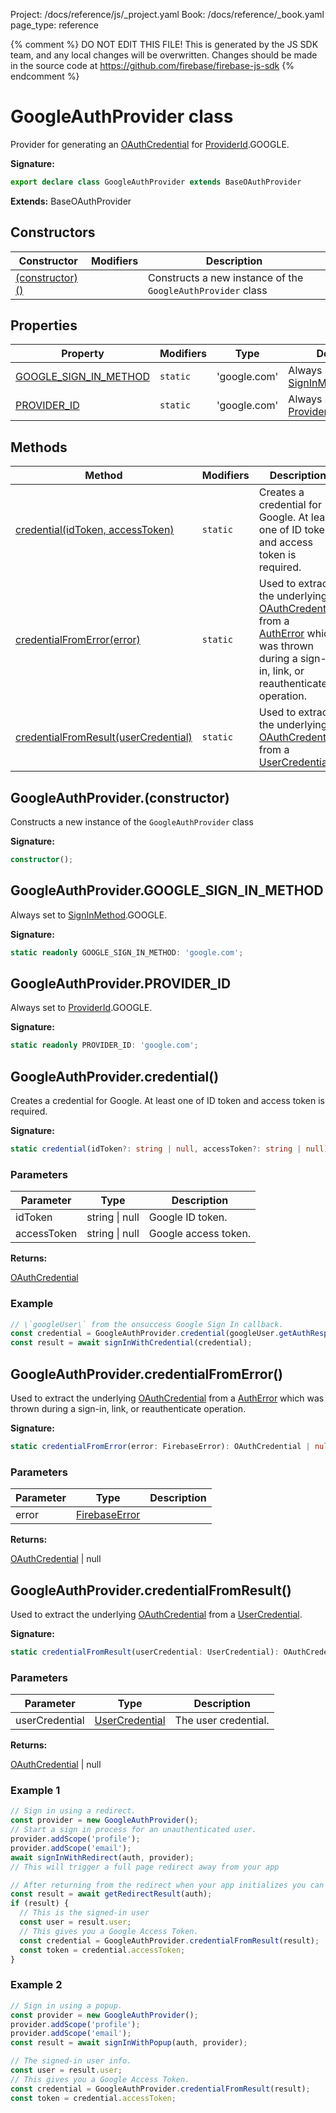 Project: /docs/reference/js/_project.yaml
Book: /docs/reference/_book.yaml
page_type: reference

{% comment %}
DO NOT EDIT THIS FILE!
This is generated by the JS SDK team, and any local changes will be
overwritten. Changes should be made in the source code at
https://github.com/firebase/firebase-js-sdk
{% endcomment %}

# GoogleAuthProvider class
Provider for generating an [OAuthCredential](./auth.oauthcredential.md#oauthcredential_class) for [ProviderId](./auth.md#providerid)<!-- -->.GOOGLE.

<b>Signature:</b>

```typescript
export declare class GoogleAuthProvider extends BaseOAuthProvider 
```
<b>Extends:</b> BaseOAuthProvider

## Constructors

|  Constructor | Modifiers | Description |
|  --- | --- | --- |
|  [(constructor)()](./auth.googleauthprovider.md#googleauthproviderconstructor) |  | Constructs a new instance of the <code>GoogleAuthProvider</code> class |

## Properties

|  Property | Modifiers | Type | Description |
|  --- | --- | --- | --- |
|  [GOOGLE\_SIGN\_IN\_METHOD](./auth.googleauthprovider.md#googleauthprovidergoogle_sign_in_method) | <code>static</code> | 'google.com' | Always set to [SignInMethod](./auth.md#signinmethod)<!-- -->.GOOGLE. |
|  [PROVIDER\_ID](./auth.googleauthprovider.md#googleauthproviderprovider_id) | <code>static</code> | 'google.com' | Always set to [ProviderId](./auth.md#providerid)<!-- -->.GOOGLE. |

## Methods

|  Method | Modifiers | Description |
|  --- | --- | --- |
|  [credential(idToken, accessToken)](./auth.googleauthprovider.md#googleauthprovidercredential) | <code>static</code> | Creates a credential for Google. At least one of ID token and access token is required. |
|  [credentialFromError(error)](./auth.googleauthprovider.md#googleauthprovidercredentialfromerror) | <code>static</code> | Used to extract the underlying [OAuthCredential](./auth.oauthcredential.md#oauthcredential_class) from a [AuthError](./auth.autherror.md#autherror_interface) which was thrown during a sign-in, link, or reauthenticate operation. |
|  [credentialFromResult(userCredential)](./auth.googleauthprovider.md#googleauthprovidercredentialfromresult) | <code>static</code> | Used to extract the underlying [OAuthCredential](./auth.oauthcredential.md#oauthcredential_class) from a [UserCredential](./auth.usercredential.md#usercredential_interface)<!-- -->. |

## GoogleAuthProvider.(constructor)

Constructs a new instance of the `GoogleAuthProvider` class

<b>Signature:</b>

```typescript
constructor();
```

## GoogleAuthProvider.GOOGLE\_SIGN\_IN\_METHOD

Always set to [SignInMethod](./auth.md#signinmethod)<!-- -->.GOOGLE.

<b>Signature:</b>

```typescript
static readonly GOOGLE_SIGN_IN_METHOD: 'google.com';
```

## GoogleAuthProvider.PROVIDER\_ID

Always set to [ProviderId](./auth.md#providerid)<!-- -->.GOOGLE.

<b>Signature:</b>

```typescript
static readonly PROVIDER_ID: 'google.com';
```

## GoogleAuthProvider.credential()

Creates a credential for Google. At least one of ID token and access token is required.

<b>Signature:</b>

```typescript
static credential(idToken?: string | null, accessToken?: string | null): OAuthCredential;
```

### Parameters

|  Parameter | Type | Description |
|  --- | --- | --- |
|  idToken | string \| null | Google ID token. |
|  accessToken | string \| null | Google access token. |

<b>Returns:</b>

[OAuthCredential](./auth.oauthcredential.md#oauthcredential_class)

### Example


```javascript
// \`googleUser\` from the onsuccess Google Sign In callback.
const credential = GoogleAuthProvider.credential(googleUser.getAuthResponse().id_token);
const result = await signInWithCredential(credential);

```

## GoogleAuthProvider.credentialFromError()

Used to extract the underlying [OAuthCredential](./auth.oauthcredential.md#oauthcredential_class) from a [AuthError](./auth.autherror.md#autherror_interface) which was thrown during a sign-in, link, or reauthenticate operation.

<b>Signature:</b>

```typescript
static credentialFromError(error: FirebaseError): OAuthCredential | null;
```

### Parameters

|  Parameter | Type | Description |
|  --- | --- | --- |
|  error | [FirebaseError](./util.firebaseerror.md#firebaseerror_class) |  |

<b>Returns:</b>

[OAuthCredential](./auth.oauthcredential.md#oauthcredential_class) \| null

## GoogleAuthProvider.credentialFromResult()

Used to extract the underlying [OAuthCredential](./auth.oauthcredential.md#oauthcredential_class) from a [UserCredential](./auth.usercredential.md#usercredential_interface)<!-- -->.

<b>Signature:</b>

```typescript
static credentialFromResult(userCredential: UserCredential): OAuthCredential | null;
```

### Parameters

|  Parameter | Type | Description |
|  --- | --- | --- |
|  userCredential | [UserCredential](./auth.usercredential.md#usercredential_interface) | The user credential. |

<b>Returns:</b>

[OAuthCredential](./auth.oauthcredential.md#oauthcredential_class) \| null

### Example 1


```javascript
// Sign in using a redirect.
const provider = new GoogleAuthProvider();
// Start a sign in process for an unauthenticated user.
provider.addScope('profile');
provider.addScope('email');
await signInWithRedirect(auth, provider);
// This will trigger a full page redirect away from your app

// After returning from the redirect when your app initializes you can obtain the result
const result = await getRedirectResult(auth);
if (result) {
  // This is the signed-in user
  const user = result.user;
  // This gives you a Google Access Token.
  const credential = GoogleAuthProvider.credentialFromResult(result);
  const token = credential.accessToken;
}

```

### Example 2


```javascript
// Sign in using a popup.
const provider = new GoogleAuthProvider();
provider.addScope('profile');
provider.addScope('email');
const result = await signInWithPopup(auth, provider);

// The signed-in user info.
const user = result.user;
// This gives you a Google Access Token.
const credential = GoogleAuthProvider.credentialFromResult(result);
const token = credential.accessToken;

```

